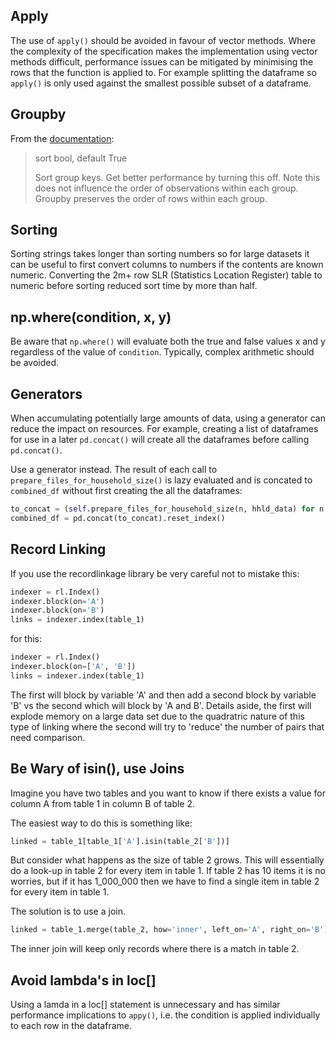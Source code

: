 
## Apply
The use of `apply()` should be avoided in favour of vector methods. Where the complexity of the specification makes the implementation using vector methods difficult, performance issues can be mitigated by minimising the rows that the function is applied to. For example splitting the dataframe so `apply()` is only used against the smallest possible subset of a dataframe.

## Groupby

From the <a href="https://pandas.pydata.org/docs/reference/api/pandas.DataFrame.groupby.html">documentation</a>:
>sort bool, default True
>
>Sort group keys. Get better performance by turning this off. Note this does not influence the order of observations within each group. Groupby preserves the order of rows within each group.


## Sorting
Sorting strings takes longer than sorting numbers so for large datasets it can be useful to first convert columns to numbers if the contents are known numeric. Converting the 2m+ row SLR (Statistics Location Register) table to numeric before sorting reduced sort time by more than half. 

## np.where(condition, x, y)
Be aware that `np.where()` will evaluate both the true and false values x and y regardless of the value of `condition`. Typically, complex arithmetic should be avoided.


## Generators

When accumulating potentially large amounts of data, using a generator can reduce the impact on resources. For example, creating a list of dataframes for use in a later `pd.concat()` will create all the dataframes before calling `pd.concat()`.

Use a generator instead. The result of each call to `prepare_files_for_household_size()` is lazy evaluated and is concated to `combined_df` without first creating the all the dataframes:

```python
to_concat = (self.prepare_files_for_household_size(n, hhld_data) for n in household_sizes)
combined_df = pd.concat(to_concat).reset_index()
```

## Record Linking

If you use the recordlinkage library be very careful not to mistake this:

```python
indexer = rl.Index()
indexer.block(on='A')
indexer.block(on='B')
links = indexer.index(table_1)
```

for this:

```python
indexer = rl.Index()
indexer.block(on=['A', 'B'])
links = indexer.index(table_1)
```

The first will block by variable 'A' and then add a second block by variable 'B' vs the second which will block by 'A and B'. Details aside, the first will explode memory on a large data set due to the quadratric nature of this type of linking where the second will try to 'reduce' the number of pairs that need comparison.


## Be Wary of isin(), use Joins

Imagine you have two tables and you want to know if there exists a value for column A from table 1 in column B of table 2.

The easiest way to do this is something like:

```python
linked = table_1[table_1['A'].isin(table_2['B'])]
```

But consider what happens as the size of table 2 grows. This will essentially do a look-up in table 2 for every item in table 1. If table 2 has 10 items it is no worries, but if it has 1_000_000 then we have to find a single item in table 2 for every item in table 1.

The solution is to use a join.

```python
linked = table_1.merge(table_2, how='inner', left_on='A', right_on='B')
```

The inner join will keep only records where there is a match in table 2.

## Avoid lambda's in loc[]
Using a lamda in a loc[] statement is unnecessary and has similar performance implications to `appy()`, i.e. the condition is applied individually to each row in the dataframe. 
